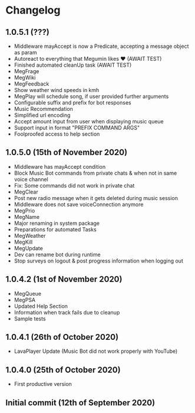 # Changelog

## 1.0.5.1 (???)
- Middleware mayAccept is now a Predicate, accepting a message object as param
- Autoreact to everything that Megumin likes :heart: (AWAIT TEST)
- Finished automated cleanUp task (AWAIT TEST)
- MegFrage
- MegWiki
- MegFeedback
- Show weather wind speeds in kmh
- MegPlay will schedule song, if user provided further arguments
- Configurable suffix and prefix for bot responses
- Music Recommendation
- Simplified url encoding
- Accept amount input from user when displaying music queue
- Support input in format "PREFIX COMMAND ARGS"
- Foolproofed access to help section
## 1.0.5.0 (15th of November 2020)
- Middleware has mayAccept condition
- Block Music Bot commands from private chats & when not in same voice channel
- Fix: Some commands did not work in private chat
- MegClear
- Post new radio message when it gets deleted during music session
- Middleware does not save voiceConnection anymore
- MegPrio
- MegName
- Major renaming in system package
- Preparations for automated Tasks
- MegWeather
- MegKill
- MegUpdate
- Dev can rename bot during runtime
- Stop surveys on logout & post progress information when logging out
## 1.0.4.2 (1st of November 2020)
- MegQueue
- MegPSA
- Updated Help Section
- Information when track fails due to cleanup
- Sample tests
## 1.0.4.1 (26th of October 2020)
- LavaPlayer Update (Music Bot did not work properly with YouTube)
## 1.0.4.0 (25th of October 2020)
- First productive version
## Initial commit (12th of September 2020)

